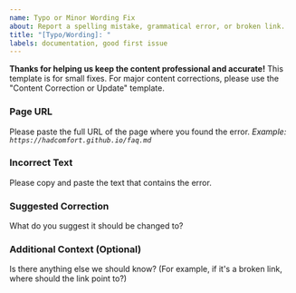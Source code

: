 ```yaml
---
name: Typo or Minor Wording Fix
about: Report a spelling mistake, grammatical error, or broken link.
title: "[Typo/Wording]: "
labels: documentation, good first issue
---
```


**Thanks for helping us keep the content professional and accurate!** This template is for small fixes. For major content corrections, please use the "Content Correction or Update" template.

### Page URL
Please paste the full URL of the page where you found the error.
*Example: `https://hadcomfort.github.io/faq.md`*

### Incorrect Text
Please copy and paste the text that contains the error.

### Suggested Correction
What do you suggest it should be changed to?

### Additional Context (Optional)
Is there anything else we should know? (For example, if it's a broken link, where should the link point to?)
